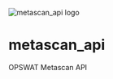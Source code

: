 ![metascan_api logo](https://raw.githubusercontent.com/blacktop/metascan_api/master/doc/logo.png)

metascan_api
============

OPSWAT Metascan API
